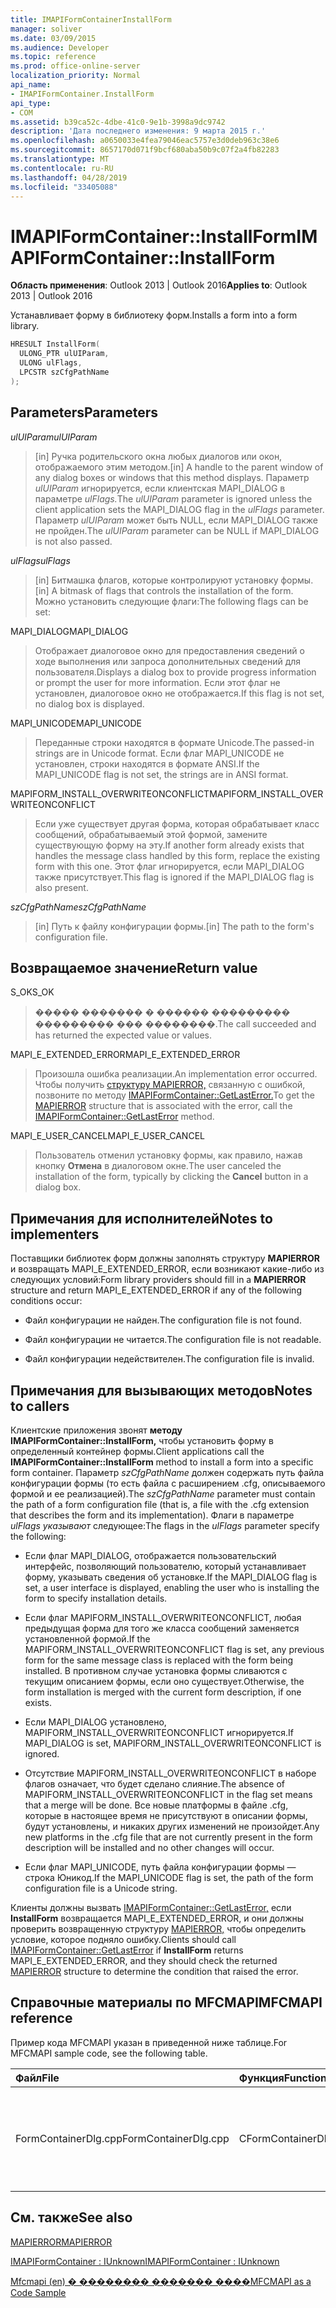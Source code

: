 ```yaml
---
title: IMAPIFormContainerInstallForm
manager: soliver
ms.date: 03/09/2015
ms.audience: Developer
ms.topic: reference
ms.prod: office-online-server
localization_priority: Normal
api_name:
- IMAPIFormContainer.InstallForm
api_type:
- COM
ms.assetid: b39ca52c-4dbe-41c0-9e1b-3998a9dc9742
description: 'Дата последнего изменения: 9 марта 2015 г.'
ms.openlocfilehash: a0650033e4fea79046eac5757e3d0deb963c38e6
ms.sourcegitcommit: 8657170d071f9bcf680aba50b9c07f2a4fb82283
ms.translationtype: MT
ms.contentlocale: ru-RU
ms.lasthandoff: 04/28/2019
ms.locfileid: "33405088"
---
```

# <a name="imapiformcontainerinstallform"></a><span data-ttu-id="6603a-103">IMAPIFormContainer::InstallForm</span><span class="sxs-lookup"><span data-stu-id="6603a-103">IMAPIFormContainer::InstallForm</span></span>

  
  
<span data-ttu-id="6603a-104">**Область применения**: Outlook 2013 | Outlook 2016</span><span class="sxs-lookup"><span data-stu-id="6603a-104">**Applies to**: Outlook 2013 | Outlook 2016</span></span> 
  
<span data-ttu-id="6603a-105">Устанавливает форму в библиотеку форм.</span><span class="sxs-lookup"><span data-stu-id="6603a-105">Installs a form into a form library.</span></span>
  
```cpp
HRESULT InstallForm(
  ULONG_PTR ulUIParam,
  ULONG ulFlags,
  LPCSTR szCfgPathName
);
```

## <a name="parameters"></a><span data-ttu-id="6603a-106">Parameters</span><span class="sxs-lookup"><span data-stu-id="6603a-106">Parameters</span></span>

 <span data-ttu-id="6603a-107">_ulUIParam_</span><span class="sxs-lookup"><span data-stu-id="6603a-107">_ulUIParam_</span></span>
  
> <span data-ttu-id="6603a-108">[in] Ручка родительского окна любых диалогов или окон, отображаемого этим методом.</span><span class="sxs-lookup"><span data-stu-id="6603a-108">[in] A handle to the parent window of any dialog boxes or windows that this method displays.</span></span> <span data-ttu-id="6603a-109">Параметр _ulUIParam_ игнорируется, если клиентская MAPI_DIALOG в параметре _ulFlags._</span><span class="sxs-lookup"><span data-stu-id="6603a-109">The  _ulUIParam_ parameter is ignored unless the client application sets the MAPI_DIALOG flag in the  _ulFlags_ parameter.</span></span> <span data-ttu-id="6603a-110">Параметр  _ulUIParam_ может быть NULL, если MAPI_DIALOG также не пройден.</span><span class="sxs-lookup"><span data-stu-id="6603a-110">The  _ulUIParam_ parameter can be NULL if MAPI_DIALOG is not also passed.</span></span> 
    
 <span data-ttu-id="6603a-111">_ulFlags_</span><span class="sxs-lookup"><span data-stu-id="6603a-111">_ulFlags_</span></span>
  
> <span data-ttu-id="6603a-112">[in] Битмашка флагов, которые контролируют установку формы.</span><span class="sxs-lookup"><span data-stu-id="6603a-112">[in] A bitmask of flags that controls the installation of the form.</span></span> <span data-ttu-id="6603a-113">Можно установить следующие флаги:</span><span class="sxs-lookup"><span data-stu-id="6603a-113">The following flags can be set:</span></span>
    
<span data-ttu-id="6603a-114">MAPI_DIALOG</span><span class="sxs-lookup"><span data-stu-id="6603a-114">MAPI_DIALOG</span></span> 
  
> <span data-ttu-id="6603a-115">Отображает диалоговое окно для предоставления сведений о ходе выполнения или запроса дополнительных сведений для пользователя.</span><span class="sxs-lookup"><span data-stu-id="6603a-115">Displays a dialog box to provide progress information or prompt the user for more information.</span></span> <span data-ttu-id="6603a-116">Если этот флаг не установлен, диалоговое окно не отображается.</span><span class="sxs-lookup"><span data-stu-id="6603a-116">If this flag is not set, no dialog box is displayed.</span></span>
    
<span data-ttu-id="6603a-117">MAPI_UNICODE</span><span class="sxs-lookup"><span data-stu-id="6603a-117">MAPI_UNICODE</span></span> 
  
> <span data-ttu-id="6603a-118">Переданные строки находятся в формате Unicode.</span><span class="sxs-lookup"><span data-stu-id="6603a-118">The passed-in strings are in Unicode format.</span></span> <span data-ttu-id="6603a-119">Если флаг MAPI_UNICODE не установлен, строки находятся в формате ANSI.</span><span class="sxs-lookup"><span data-stu-id="6603a-119">If the MAPI_UNICODE flag is not set, the strings are in ANSI format.</span></span>
    
<span data-ttu-id="6603a-120">MAPIFORM_INSTALL_OVERWRITEONCONFLICT</span><span class="sxs-lookup"><span data-stu-id="6603a-120">MAPIFORM_INSTALL_OVERWRITEONCONFLICT</span></span> 
  
> <span data-ttu-id="6603a-121">Если уже существует другая форма, которая обрабатывает класс сообщений, обрабатываемый этой формой, замените существующую форму на эту.</span><span class="sxs-lookup"><span data-stu-id="6603a-121">If another form already exists that handles the message class handled by this form, replace the existing form with this one.</span></span> <span data-ttu-id="6603a-122">Этот флаг игнорируется, если MAPI_DIALOG также присутствует.</span><span class="sxs-lookup"><span data-stu-id="6603a-122">This flag is ignored if the MAPI_DIALOG flag is also present.</span></span> 
    
 <span data-ttu-id="6603a-123">_szCfgPathName_</span><span class="sxs-lookup"><span data-stu-id="6603a-123">_szCfgPathName_</span></span>
  
> <span data-ttu-id="6603a-124">[in] Путь к файлу конфигурации формы.</span><span class="sxs-lookup"><span data-stu-id="6603a-124">[in] The path to the form's configuration file.</span></span>
    
## <a name="return-value"></a><span data-ttu-id="6603a-125">Возвращаемое значение</span><span class="sxs-lookup"><span data-stu-id="6603a-125">Return value</span></span>

<span data-ttu-id="6603a-126">S_OK</span><span class="sxs-lookup"><span data-stu-id="6603a-126">S_OK</span></span> 
  
> <span data-ttu-id="6603a-127">����� ������� � ������ ��������� ��������� ��� ��������.</span><span class="sxs-lookup"><span data-stu-id="6603a-127">The call succeeded and has returned the expected value or values.</span></span>
    
<span data-ttu-id="6603a-128">MAPI_E_EXTENDED_ERROR</span><span class="sxs-lookup"><span data-stu-id="6603a-128">MAPI_E_EXTENDED_ERROR</span></span> 
  
> <span data-ttu-id="6603a-129">Произошла ошибка реализации.</span><span class="sxs-lookup"><span data-stu-id="6603a-129">An implementation error occurred.</span></span> <span data-ttu-id="6603a-130">Чтобы получить [структуру MAPIERROR,](mapierror.md) связанную с ошибкой, позвоните по методу [IMAPIFormContainer::GetLastError.](imapiformcontainer-getlasterror.md)</span><span class="sxs-lookup"><span data-stu-id="6603a-130">To get the [MAPIERROR](mapierror.md) structure that is associated with the error, call the [IMAPIFormContainer::GetLastError](imapiformcontainer-getlasterror.md) method.</span></span> 
    
<span data-ttu-id="6603a-131">MAPI_E_USER_CANCEL</span><span class="sxs-lookup"><span data-stu-id="6603a-131">MAPI_E_USER_CANCEL</span></span> 
  
> <span data-ttu-id="6603a-132">Пользователь отменил установку формы, как правило, нажав кнопку **Отмена** в диалоговом окне.</span><span class="sxs-lookup"><span data-stu-id="6603a-132">The user canceled the installation of the form, typically by clicking the **Cancel** button in a dialog box.</span></span> 
    
## <a name="notes-to-implementers"></a><span data-ttu-id="6603a-133">Примечания для исполнителей</span><span class="sxs-lookup"><span data-stu-id="6603a-133">Notes to implementers</span></span>

<span data-ttu-id="6603a-134">Поставщики библиотек форм должны заполнять структуру **MAPIERROR** и возвращать MAPI_E_EXTENDED_ERROR, если возникают какие-либо из следующих условий:</span><span class="sxs-lookup"><span data-stu-id="6603a-134">Form library providers should fill in a **MAPIERROR** structure and return MAPI_E_EXTENDED_ERROR if any of the following conditions occur:</span></span> 
  
- <span data-ttu-id="6603a-135">Файл конфигурации не найден.</span><span class="sxs-lookup"><span data-stu-id="6603a-135">The configuration file is not found.</span></span>
    
- <span data-ttu-id="6603a-136">Файл конфигурации не читается.</span><span class="sxs-lookup"><span data-stu-id="6603a-136">The configuration file is not readable.</span></span>
    
- <span data-ttu-id="6603a-137">Файл конфигурации недействителен.</span><span class="sxs-lookup"><span data-stu-id="6603a-137">The configuration file is invalid.</span></span>
    
## <a name="notes-to-callers"></a><span data-ttu-id="6603a-138">Примечания для вызывающих методов</span><span class="sxs-lookup"><span data-stu-id="6603a-138">Notes to callers</span></span>

<span data-ttu-id="6603a-139">Клиентские приложения звонят **методу IMAPIFormContainer::InstallForm,** чтобы установить форму в определенный контейнер формы.</span><span class="sxs-lookup"><span data-stu-id="6603a-139">Client applications call the **IMAPIFormContainer::InstallForm** method to install a form into a specific form container.</span></span> <span data-ttu-id="6603a-140">Параметр  _szCfgPathName_ должен содержать путь файла конфигурации формы (то есть файла с расширением .cfg, описываемого формой и ее реализацией).</span><span class="sxs-lookup"><span data-stu-id="6603a-140">The  _szCfgPathName_ parameter must contain the path of a form configuration file (that is, a file with the .cfg extension that describes the form and its implementation).</span></span> <span data-ttu-id="6603a-141">Флаги в параметре  _ulFlags указывают_ следующее:</span><span class="sxs-lookup"><span data-stu-id="6603a-141">The flags in the  _ulFlags_ parameter specify the following:</span></span> 
  
- <span data-ttu-id="6603a-142">Если флаг MAPI_DIALOG, отображается пользовательский интерфейс, позволяющий пользователю, который устанавливает форму, указывать сведения об установке.</span><span class="sxs-lookup"><span data-stu-id="6603a-142">If the MAPI_DIALOG flag is set, a user interface is displayed, enabling the user who is installing the form to specify installation details.</span></span>
    
- <span data-ttu-id="6603a-143">Если флаг MAPIFORM_INSTALL_OVERWRITEONCONFLICT, любая предыдущая форма для того же класса сообщений заменяется установленной формой.</span><span class="sxs-lookup"><span data-stu-id="6603a-143">If the MAPIFORM_INSTALL_OVERWRITEONCONFLICT flag is set, any previous form for the same message class is replaced with the form being installed.</span></span> <span data-ttu-id="6603a-144">В противном случае установка формы сливаются с текущим описанием формы, если оно существует.</span><span class="sxs-lookup"><span data-stu-id="6603a-144">Otherwise, the form installation is merged with the current form description, if one exists.</span></span>
    
- <span data-ttu-id="6603a-145">Если MAPI_DIALOG установлено, MAPIFORM_INSTALL_OVERWRITEONCONFLICT игнорируется.</span><span class="sxs-lookup"><span data-stu-id="6603a-145">If MAPI_DIALOG is set, MAPIFORM_INSTALL_OVERWRITEONCONFLICT is ignored.</span></span>
    
- <span data-ttu-id="6603a-146">Отсутствие MAPIFORM_INSTALL_OVERWRITEONCONFLICT в наборе флагов означает, что будет сделано слияние.</span><span class="sxs-lookup"><span data-stu-id="6603a-146">The absence of MAPIFORM_INSTALL_OVERWRITEONCONFLICT in the flag set means that a merge will be done.</span></span> <span data-ttu-id="6603a-147">Все новые платформы в файле .cfg, которые в настоящее время не присутствуют в описании формы, будут установлены, и никаких других изменений не произойдет.</span><span class="sxs-lookup"><span data-stu-id="6603a-147">Any new platforms in the .cfg file that are not currently present in the form description will be installed and no other changes will occur.</span></span>
    
- <span data-ttu-id="6603a-148">Если флаг MAPI_UNICODE, путь файла конфигурации формы — строка Юникод.</span><span class="sxs-lookup"><span data-stu-id="6603a-148">If the MAPI_UNICODE flag is set, the path of the form configuration file is a Unicode string.</span></span> 
    
<span data-ttu-id="6603a-149">Клиенты должны вызвать [IMAPIFormContainer::GetLastError,](imapiformcontainer-getlasterror.md) если **InstallForm** возвращается MAPI_E_EXTENDED_ERROR, и они должны проверить возвращенную структуру [MAPIERROR,](mapierror.md) чтобы определить условие, которое подняло ошибку.</span><span class="sxs-lookup"><span data-stu-id="6603a-149">Clients should call [IMAPIFormContainer::GetLastError](imapiformcontainer-getlasterror.md) if **InstallForm** returns MAPI_E_EXTENDED_ERROR, and they should check the returned [MAPIERROR](mapierror.md) structure to determine the condition that raised the error.</span></span> 
  
## <a name="mfcmapi-reference"></a><span data-ttu-id="6603a-150">Справочные материалы по MFCMAPI</span><span class="sxs-lookup"><span data-stu-id="6603a-150">MFCMAPI reference</span></span>

<span data-ttu-id="6603a-151">Пример кода MFCMAPI указан в приведенной ниже таблице.</span><span class="sxs-lookup"><span data-stu-id="6603a-151">For MFCMAPI sample code, see the following table.</span></span>
  
|<span data-ttu-id="6603a-152">**Файл**</span><span class="sxs-lookup"><span data-stu-id="6603a-152">**File**</span></span>|<span data-ttu-id="6603a-153">**Функция**</span><span class="sxs-lookup"><span data-stu-id="6603a-153">**Function**</span></span>|<span data-ttu-id="6603a-154">**Примечание**</span><span class="sxs-lookup"><span data-stu-id="6603a-154">**Comment**</span></span>|
|:-----|:-----|:-----|
|<span data-ttu-id="6603a-155">FormContainerDlg.cpp</span><span class="sxs-lookup"><span data-stu-id="6603a-155">FormContainerDlg.cpp</span></span>  <br/> |<span data-ttu-id="6603a-156">CFormContainerDlg::OnInstallForm</span><span class="sxs-lookup"><span data-stu-id="6603a-156">CFormContainerDlg::OnInstallForm</span></span>  <br/> |<span data-ttu-id="6603a-157">MFCMAPI использует **метод IMAPIFormContainer::InstallForm** для установки формы в контейнере формы.</span><span class="sxs-lookup"><span data-stu-id="6603a-157">MFCMAPI uses the **IMAPIFormContainer::InstallForm** method to install a form in a form container.</span></span>  <br/> |
   
## <a name="see-also"></a><span data-ttu-id="6603a-158">См. также</span><span class="sxs-lookup"><span data-stu-id="6603a-158">See also</span></span>



[<span data-ttu-id="6603a-159">MAPIERROR</span><span class="sxs-lookup"><span data-stu-id="6603a-159">MAPIERROR</span></span>](mapierror.md)
  
[<span data-ttu-id="6603a-160">IMAPIFormContainer : IUnknown</span><span class="sxs-lookup"><span data-stu-id="6603a-160">IMAPIFormContainer : IUnknown</span></span>](imapiformcontaineriunknown.md)


[<span data-ttu-id="6603a-161">Mfcmapi (en) � �������� ������� ����</span><span class="sxs-lookup"><span data-stu-id="6603a-161">MFCMAPI as a Code Sample</span></span>](mfcmapi-as-a-code-sample.md)

